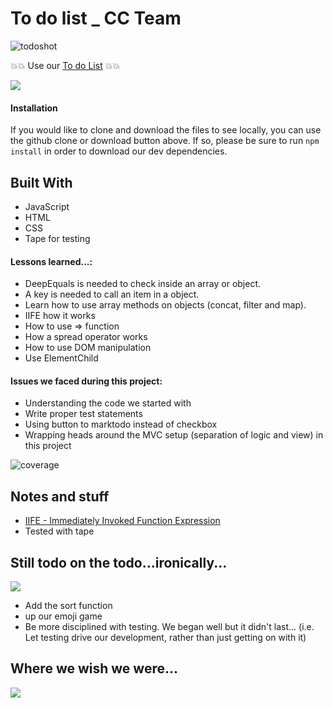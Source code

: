 # To do list _ CC Team

![todoshot](https://user-images.githubusercontent.com/40594944/48263104-e3640400-e41c-11e8-927a-e27d35527044.png)

:boom::boom: Use our [To do List](https://fac-15.github.io/CC_toDoList/)  :boom::boom:

![](https://www.b2interactive.com/wp-content/uploads/seriously.gif)

#### Installation
If you would like to clone and download the files to see locally, you can use the github clone or download button above. If so, please be sure to run `npm install` in order to download our dev dependencies.

##  Built With
- JavaScript
- HTML
- CSS
- Tape for testing

#### Lessons learned...:

- DeepEquals is needed to check inside an array or object.
- A key is needed to call an item in a object.
- Learn how to use array methods on objects (concat, filter and map).
- IIFE how it works
- How to use => function 
- How a spread operator works 
- How to use DOM manipulation
- Use ElementChild 

#### Issues we faced during this project:

- Understanding the code we started with
- Write proper test statements
- Using button to marktodo instead of checkbox
- Wrapping heads around the MVC setup (separation of logic and view) in this project

![coverage](https://user-images.githubusercontent.com/40594944/48263144-08f10d80-e41d-11e8-805e-9a0f7185b276.png)

## Notes and stuff
- [IIFE - Immediately Invoked Function Expression](https://developer.mozilla.org/en-US/docs/Glossary/IIFE)
- Tested with tape


## Still todo on the todo...ironically...
![](https://img.buzzfeed.com/buzzfeed-static/static/2016-04/5/13/enhanced/webdr14/anigif_enhanced-30008-1459877354-2.gif)
- Add the sort function
- up our emoji game
- Be more disciplined with testing.
We began well but it didn't last... (i.e. Let testing drive our development, rather than just getting on with it)


## Where we wish we were...

![](https://thumbs.gfycat.com/CooperativeSinfulFieldmouse-small.gif)

